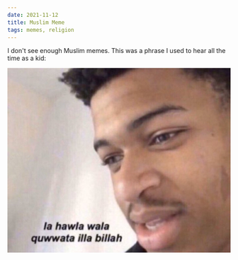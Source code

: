 ```yaml
---
date: 2021-11-12
title: Muslim Meme
tags: memes, religion
---
```


I don't see enough Muslim memes. This was a phrase I used to hear all the time as a kid:

![quwwata](https://raw.githubusercontent.com/muneer78/muneer78.github.io/master/images/lahawla.jpeg)
 

